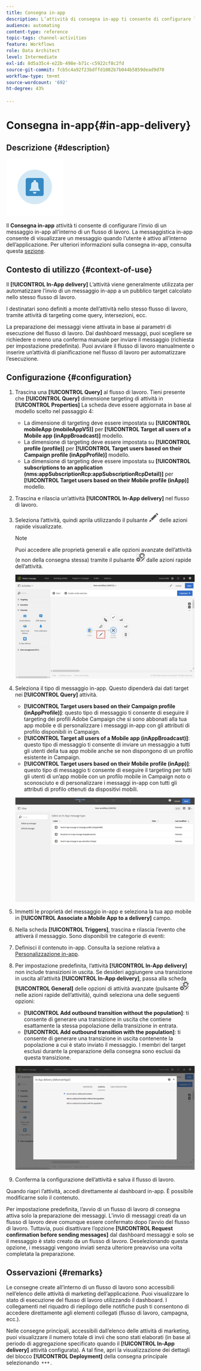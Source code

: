 ```yaml
---
title: Consegna in-app
description: L’attività di consegna in-app ti consente di configurare l’invio di un messaggio in-app all’interno di un flusso di lavoro.
audience: automating
content-type: reference
topic-tags: channel-activities
feature: Workflows
role: Data Architect
level: Intermediate
exl-id: 8d5a35c4-e22b-498e-b71c-c5922cf8c2fd
source-git-commit: fcb5c4a92f23bdffd1082b7b044b5859dead9d70
workflow-type: tm+mt
source-wordcount: '692'
ht-degree: 43%

---
```


# Consegna in-app{#in-app-delivery}

## Descrizione {#description}

![](assets/wkf_in_app_1.png)

Il **Consegna in-app** attività ti consente di configurare l’invio di un messaggio in-app all’interno di un flusso di lavoro. La messaggistica in-app consente di visualizzare un messaggio quando l’utente è attivo all’interno dell’applicazione. Per ulteriori informazioni sulla consegna in-app, consulta questa [sezione](../../channels/using/about-in-app-messaging.md).

## Contesto di utilizzo {#context-of-use}

Il **[!UICONTROL In-App delivery]** L’attività viene generalmente utilizzata per automatizzare l’invio di un messaggio in-app a un pubblico target calcolato nello stesso flusso di lavoro.

I destinatari sono definiti a monte dell’attività nello stesso flusso di lavoro, tramite attività di targeting come query, intersezioni, ecc.

La preparazione dei messaggi viene attivata in base ai parametri di esecuzione del flusso di lavoro. Dal dashboard messaggi, puoi scegliere se richiedere o meno una conferma manuale per inviare il messaggio (richiesta per impostazione predefinita). Puoi avviare il flusso di lavoro manualmente o inserire un’attività di pianificazione nel flusso di lavoro per automatizzare l’esecuzione.

## Configurazione {#configuration}

1. Trascina una **[!UICONTROL Query]** al flusso di lavoro. Tieni presente che **[!UICONTROL Query]** dimensione targeting di attività in **[!UICONTROL Properties]** La scheda deve essere aggiornata in base al modello scelto nel passaggio 4:

   * La dimensione di targeting deve essere impostata su **[!UICONTROL mobileApp (mobileAppV5)]** per **[!UICONTROL Target all users of a Mobile app (inAppBroadcast)]** modello.
   * La dimensione di targeting deve essere impostata su **[!UICONTROL profile (profile)]** per **[!UICONTROL Target users based on their Campaign profile (inAppProfile)]** modello.
   * La dimensione di targeting deve essere impostata su **[!UICONTROL subscriptions to an application (nms:appSubscriptionRcp:appSubscriptionRcpDetail)]** per **[!UICONTROL Target users based on their Mobile profile (inApp)]** modello.

1. Trascina e rilascia un’attività **[!UICONTROL In-App delivery]** nel flusso di lavoro.
1. Seleziona l’attività, quindi aprila utilizzando il pulsante ![](assets/edit_darkgrey-24px.png) delle azioni rapide visualizzate.

   >[!NOTE]
   >
   >Puoi accedere alle proprietà generali e alle opzioni avanzate dell’attività (e non della consegna stessa) tramite il pulsante ![](assets/dlv_activity_params-24px.png) dalle azioni rapide dell’attività.

   ![](assets/wkf_in_app_3.png)

1. Seleziona il tipo di messaggio in-app. Questo dipenderà dai dati target nei **[!UICONTROL Query]** attività.

   * **[!UICONTROL Target users based on their Campaign profile (inAppProfile)]**: questo tipo di messaggio ti consente di eseguire il targeting dei profili Adobe Campaign che si sono abbonati alla tua app mobile e di personalizzare i messaggi in-app con gli attributi di profilo disponibili in Campaign.
   * **[!UICONTROL Target all users of a Mobile app (inAppBroadcast)]**: questo tipo di messaggio ti consente di inviare un messaggio a tutti gli utenti della tua app mobile anche se non dispongono di un profilo esistente in Campaign.
   * **[!UICONTROL Target users based on their Mobile profile (inApp)]**: questo tipo di messaggio ti consente di eseguire il targeting per tutti gli utenti di un’app mobile con un profilo mobile in Campaign noto o sconosciuto e di personalizzare i messaggi in-app con tutti gli attributi di profilo ottenuti da dispositivi mobili.

   ![](assets/wkf_in_app_4.png)

1. Immetti le proprietà del messaggio in-app e seleziona la tua app mobile in **[!UICONTROL Associate a Mobile App to a delivery]** campo.
1. Nella scheda **[!UICONTROL Triggers]**, trascina e rilascia l’evento che attiverà il messaggio. Sono disponibili tre categorie di eventi:
1. Definisci il contenuto in-app. Consulta la sezione relativa a [Personalizzazione in-app](../../channels/using/customizing-an-in-app-message.md).
1. Per impostazione predefinita, l’attività **[!UICONTROL In-App delivery]** non include transizioni in uscita. Se desideri aggiungere una transizione in uscita all’attività **[!UICONTROL In-App delivery]**, passa alla scheda **[!UICONTROL General]** delle opzioni di attività avanzate (pulsante ![](assets/dlv_activity_params-24px.png) nelle azioni rapide dell’attività), quindi seleziona una delle seguenti opzioni:

   * **[!UICONTROL Add outbound transition without the population]**: ti consente di generare una transizione in uscita che contiene esattamente la stessa popolazione della transizione in entrata.
   * **[!UICONTROL Add outbound transition with the population]**: ti consente di generare una transizione in uscita contenente la popolazione a cui è stato inviato il messaggio. I membri del target esclusi durante la preparazione della consegna sono esclusi da questa transizione.

   ![](assets/wkf_in_app_5.png)

1. Conferma la configurazione dell’attività e salva il flusso di lavoro.

Quando riapri l’attività, accedi direttamente al dashboard in-app. È possibile modificarne solo il contenuto.

Per impostazione predefinita, l’avvio di un flusso di lavoro di consegna attiva solo la preparazione dei messaggi. L’invio di messaggi creati da un flusso di lavoro deve comunque essere confermato dopo l’avvio del flusso di lavoro. Tuttavia, puoi disattivare l’opzione **[!UICONTROL Request confirmation before sending messages]** dal dashboard messaggi e solo se il messaggio è stato creato da un flusso di lavoro. Deselezionando questa opzione, i messaggi vengono inviati senza ulteriore preavviso una volta completata la preparazione.

## Osservazioni {#remarks}

Le consegne create all’interno di un flusso di lavoro sono accessibili nell’elenco delle attività di marketing dell’applicazione. Puoi visualizzare lo stato di esecuzione del flusso di lavoro utilizzando il dashboard. I collegamenti nel riquadro di riepilogo delle notifiche push ti consentono di accedere direttamente agli elementi collegati (flusso di lavoro, campagna, ecc.).

Nelle consegne principali, accessibili dall’elenco delle attività di marketing, puoi visualizzare il numero totale di invii che sono stati elaborati (in base al periodo di aggregazione specificato quando il **[!UICONTROL In-App delivery]** attività configurata). A tal fine, apri la visualizzazione dei dettagli del blocco **[!UICONTROL Deployment]** della consegna principale selezionando ![](assets/wkf_dlv_detail_button.png).
